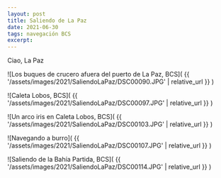 ```yaml
---
layout: post
title: Saliendo de La Paz
date: 2021-06-30
tags: navegación BCS
excerpt:
---
```


Ciao, La Paz

![Los buques de crucero afuera del puerto de La Paz, BCS](
  {{ '/assets/images/2021/SaliendoLaPaz/DSC00090.JPG' | relative_url }}
)

![Caleta Lobos, BCS](
  {{ '/assets/images/2021/SaliendoLaPaz/DSC00097.JPG' | relative_url }}
)

![Un arco iris en Caleta Lobos, BCS](
  {{ '/assets/images/2021/SaliendoLaPaz/DSC00103.JPG' | relative_url }}
)

![Navegando a burro](
  {{ '/assets/images/2021/SaliendoLaPaz/DSC00107.JPG' | relative_url }}
)

![Saliendo de la Bahía Partida, BCS](
  {{ '/assets/images/2021/SaliendoLaPaz/DSC00114.JPG' | relative_url }}
)

